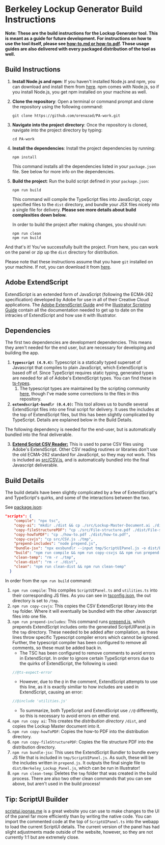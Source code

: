 # Berkeley Lockup Generator Build Instructions <!-- omit from toc -->

**Note: These are the build instructions for the Lockup Generator tool. This is meant as a guide for future development. For instructions on how to use the tool itself, please see [how-to.md or how-to.pdf](how-to.md). Those usage guides are also delivered with every packaged distribution of the tool as well.**

## Build Instructions

1. **Install Node.js and npm**: If you haven't installed Node.js and npm, you can download and install them from [here](https://nodejs.org/en/download/). npm comes with Node.js, so if you install Node.js, you get npm installed on your machine as well.

2. **Clone the repository**: Open a terminal or command prompt and clone the repository using the following command:

    ```
    git clone https://github.com/orenazad/PA-work.git
    ```
   
3. **Navigate into the project directory**: Once the repository is cloned, navigate into the project directory by typing:

    ```
    cd PA-work
    ```

4. **Install the dependencies**: Install the project dependencies by running:

    ```
    npm install
    ```

    This command installs all the dependencies listed in your `package.json` file. See below for more info on the dependencies.

5. **Build the project**: Run the build script defined in your `package.json`:

    ```
    npm run build
    ```

    This command will compile the TypeScript files into JavaScript, copy specified files to the `dist` directory, and bundle your JSX files nicely into a single file for delivery. **Please see more details about build complexities down below.**

    In order to build the project after making changes, you should run:

    ```
    npm run clean
    npm run build
    ```

And that's it! You've successfully built the project. From here, you can work on the panel or zip up the `dist` directory for distribution.

Please note that these instructions assume that you have `git` installed on your machine. If not, you can download it from [here](https://git-scm.com/downloads). 

## Adobe ExtendScript 

ExtendScript is an extended form of JavaScript (following the ECMA-262 specification) developed by Adobe for use in all of their Creative Cloud applications. The [Adobe ExtendScript Guide](https://extendscript.docsforadobe.dev/introduction/extendscript-overview.html) and the [Illustrator Scripting Guide](https://ai-scripting.docsforadobe.dev/) contain all the documentation needed to get up to date on the intracies of ExtendScript and how use it with Illustrator.

## Dependencies

The first two dependencies are development dependencies. This means they aren't needed for the end user, but are necessary for developing and building the app.

1. **`typescript (4.9.4)`:** Typescript is a statically typed superset of Javascript that compiles to plain JavaScript, which ExtendScript is based off of. Since TypeScript requires static typing, generated types are needed for all of Adobe's ExtendScript types. You can find these in [ts-types](src/ts-types/).
   1. The typescript types are maintained by the scripting community [here](https://github.com/aenhancers/Types-for-Adobe), though I've made some corrections to the files in this repository.
2. **`extendscript-bundlr (0.4.0)`:** This tool allows us to bundle several ExtendScript files into one final script for delivery. It uses the includes at the top of ExtendScript files, but this has been slightly complicated by TypeScript. Details are explained below in the Build Details. 

The following dependency is needed for the end-user, but is automatically bundled into the final deliverable.

3. **[Extend Script CSV Reader:](https://github.com/ff6347/extendscript.csv)** This is used to parse CSV files using Adobe's ExtendScript. Other CSV reading routines or libraries don't use the old ECMA-262 standard for JavaScript, so they may not work. This is included as [src/CSV.js](src/CSV.js), and is automatically bundled into the final Javascript deliverable.

## Build Details

The build details have been slightly complicated by a few of ExtendScript's and TypeScript's quirks, and some of the interactions between the two. 

See [package.json](package.json):
```json
"scripts": {
    "compile": "npx tsc",
    "copy-ai": "mkdir ./dist && cp ./src/Lockup-Master-Document.ai ./dist/Lockup-Master-Document.ai",
    "copy-fileStructurePDF": "cp ./src/File-structure.pdf ./dist/File-structure.pdf",
    "copy-howToPDF": "cp ./how-to.pdf ./dist/how-to.pdf",
    "copy-csvjs": "cp src/CSV.js ./tmp",
    "prepend-includes": "node prepend.js",
    "bundle-jsx": "npx exsbundlr --input tmp/ScriptUIPanel.js -o dist/Berkeley_Lockup_Panel.js",
    "build": "npm run compile && npm run copy-csvjs && npm run prepend-includes && npm run copy-ai && npm run copy-howToPDF && npm run copy-fileStructurePDF && npm run bundle-jsx && npm run clean-temp",
    "clean-temp": "rm -r ./tmp",
    "clean-dist": "rm -r ./dist",
    "clean": "npm run clean-dist && npm run clean-temp"
  }
```

In order from the `npm run build` command:

1. `npm run compile`: This compiles `ScriptUIPanel.ts` and `utilities.ts` into their corresponding JS files. As you can see in [tsconfig.json](tsconfig.json), the out directory is set to `/tmp`. 
2. `npm run copy-csvjs`: This copies the CSV ExtendScript library into the `tmp` folder. Where it will eventually be bundled with the other Javascript files into one file.
3. `npm run prepend-includes`: This command runs [prepend.js](prepend.js), which prepends ExtendScript includes onto the generated ScriptUIPanel.js in the `tmp` directory. These needed to be added after compilation, as these lines throw specific Typescript compiler errors which cannot be ignored. Further, the typescript compiler has been configured to remove all comments, so these must be added back in.
   * The TSC has been configured to remove comments to avoid errors in ExtendScript. In order to ignore certain TypeScript errors due to the quirks of ExtendScript, the following is used:
   ```ts
   //@ts-expect-error
   ```
   * However, due to the `@` in the comment, ExtendScript attempts to use this line, as it is exactly similiar to how includes are used in ExtendScript, causing an error:
   ```js
   //@include 'utilities.js'
   ```
   * To summarize, both TypeScript and ExtendScript use `//@` differently, so this is necessary to avoid errors on either end.
4. `npm run copy ai`: This creates the *distribution directory* `/dist`, and copies the Lockup Master document into it.
5. `npm run copy-howToPDF`: Copies the how-to PDF into the distribution directory.
6. `npm run copy-fileStructurePDF`: Copies the file structure PDF into the distribution directory.
7. `npm run bundle-jsx`: This uses the ExtendScript Bundler to bundle every JS file that is included in `tmp/ScriptUIPanel.js`. As such, these will be the includes written in `prepend.js`. It outputs the final single file to `dist/Berkeley_Lockup_Panel.js`, which can be run in Illustrator!
8. `npm run clean-temp`: Deletes the `tmp` folder that was created in the build process. There are also two other clean commands that you can see above, but aren't used in the build process!

## Tip: ScriptUI Builder

[scriptui.joonas.me](https://scriptui.joonas.me/) is a great website you can use to make changes to the UI of the panel far more efficiently than by writing the native code. You can import the commented code at the top of `ScriptUIPanel.ts` into the webapp to load the current ScriptUI details. The current version of the panel has had slight adjustments made outside of the website, however, so they are not currently 1:1 but are extremely close.